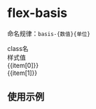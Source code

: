 # flex-basis


<script setup>
import { useData } from 'vitepress'
import { ref } from 'vue'

const { page } = useData()

const list = ref([
  ["basis-1" , "flex-basis: 1rpx;"],
  ["basis-1.1px" ,  "flex-basis: 1.1px;"],
  ["basis-1.1em" , "flex-basis: 1.1em;"],
  ["basis-1.1%" ,  "flex-basis: 1.1%;"],
  ["basis-auto" ,  "flex-basis: auto;"],
])
</script>

命名规律：`basis-{数值}{单位}`
 
<div class="a-flex a-row a-jc-sb a-border-b a-h-30"  >
  <div class="a-flex-1">class名</div>
  <div class="a-flex-1">样式值</div>
</div>
<div class=" a-flex-1" style="overflow-y:auto;max-height: 300px">
  <div class="a-flex a-row a-jc-sb a-border-b a-h-30" v-for="(item, index) in list" :key="index" >
    <div class="a-flex-1">{{item[0]}}</div>
    <div class="a-flex-1">{{item[1]}}</div>
  </div>
</div>

## 使用示例


